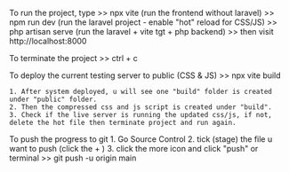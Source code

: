 To run the project, type 
    >> npx vite  (run the frontend without laravel)
    >> npm run dev (run the laravel project - enable "hot" reload for CSS/JS) 
    >> php artisan serve (run the laravel + vite tgt + php backend)  >> then visit http://localhost:8000

To terminate the project
    >> ctrl + c     
    
To deploy the current testing server to public (CSS & JS)
    >> npx vite build

    1. After system deployed, u will see one "build" folder is created under "public" folder.  
    2. Then the compressed css and js script is created under "build". 
    3. Check if the live server is running the updated css/js, if not, delete the hot file then terminate project and run again. 


To push the progress to git
    1. Go Source Control 
    2. tick (stage) the file u want to push (click the + )
    3. click the more icon and click "push" or terminal >>  git push -u origin main
